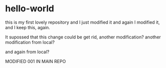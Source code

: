 hello-world
===========

this is my first lovely repository and I just modified it and again I modified it, and I keep this, again.

It supossed that this change could be get rid, another modification? another modification from local?

and again from local?

MODIFIED 001 IN MAIN REPO

